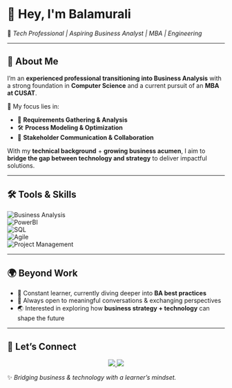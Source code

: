 # 👋 Hey, I'm Balamurali

💼 *Tech Professional | Aspiring Business Analyst | MBA | Engineering*  

---

## 🌟 About Me  
I’m an **experienced professional transitioning into Business Analysis** with a strong foundation in **Computer Science** and a current pursuit of an **MBA at CUSAT**.  

🎯 My focus lies in:  
- 📌 **Requirements Gathering & Analysis**  
- 🛠️ **Process Modeling & Optimization**  
- 🤝 **Stakeholder Communication & Collaboration**  

With my **technical background** + **growing business acumen**, I aim to **bridge the gap between technology and strategy** to deliver impactful solutions.  

---

## 🛠️ Tools & Skills  
![Business Analysis](https://img.shields.io/badge/-Business%20Analysis-FF6F00?style=for-the-badge)  
![PowerBI](https://img.shields.io/badge/-PowerBI-F2C811?logo=powerbi&logoColor=black&style=for-the-badge)  
![SQL](https://img.shields.io/badge/-SQL-4479A1?logo=mysql&logoColor=white&style=for-the-badge)  
![Agile](https://img.shields.io/badge/-Agile-2496ED?style=for-the-badge)  
![Project Management](https://img.shields.io/badge/-Project%20Management-007ACC?style=for-the-badge)  

---


## 🌍 Beyond Work  
- 🌱 Constant learner, currently diving deeper into **BA best practices**  
- 💬 Always open to meaningful conversations & exchanging perspectives  
- 🌏 Interested in exploring how **business strategy + technology** can shape the future  

---

## 🤝 Let’s Connect  
<p align="center">
  <a href="https://www.linkedin.com/in/s-balamurali/" target="_blank">
    <img src="https://img.shields.io/badge/-LinkedIn-0A66C2?logo=linkedin&logoColor=white&style=for-the-badge">
  </a>
  <a href="mailto:sbalamurali2k@gmail.com">
    <img src="https://img.shields.io/badge/-Email-D14836?logo=gmail&logoColor=white&style=for-the-badge">
  </a>
</p>  

✨ *Bridging business & technology with a learner’s mindset.*  
